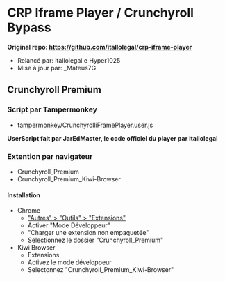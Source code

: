 # CRP Iframe Player / Crunchyroll Bypass
**Original repo: https://github.com/itallolegal/crp-iframe-player**

- Relancé par: itallolegal e Hyper1025
- Mise à jour par: _Mateus7G

## Crunchyroll Premium
### Script par Tampermonkey 
- tampermonkey/CrunchyrolliFramePlayer.user.js

**UserScript fait par JarEdMaster, le code officiel du player par itallolegal**

### Extention par navigateur
- Crunchyroll_Premium
- Crunchyroll_Premium_Kiwi-Browser

#### Installation
- Chrome
    - ["Autres" > "Outils" > "Extensions"](chrome://extensions)
    - Activer "Mode Développeur"
    - "Charger une extension non empaquetée" 
    - Selectionnez le dossier "Crunchyroll_Premium"
- Kiwi Browser
    - Extensions
    - Activez le mode développeur
    - Selectonnez "Crunchyroll_Premium_Kiwi-Browser"
